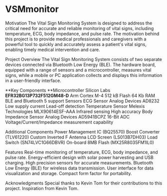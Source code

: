 # VSMmonitor
Motivation
The Vital Sign Monitoring System is designed to address the critical need for accurate and reliable monitoring of vital signs, including temperature, ECG, body impedance, and pulse rate. The motivation behind this project is to provide medical professionals and caregivers with a powerful tool to quickly and accurately assess a patient's vital signs, enabling timely medical intervention and care.

Project Overview
The Vital Sign Monitoring System consists of two separate devices connected via Bluetooth Low Energy (BLE). The hardware board, equipped with a range of sensors and a microcontroller, measures vital signs, while a mobile or PC application collects and displays this information in a user-friendly interface.

**Key Components
**Microcontroller
  Silicon Labs **EFR32BG13P732F512GM48-D**
    Arm Cortex M-4
    512 kB Flash
    64 Kb RAM
    BLE and Bluetooth 5 support
Sensors
ECG Sensor
  Analog Devices AD8232
    Low supply current
    Lead-off detection
Temperature Sensor
  Melexis Technologies MLX90614ESF-AAA
    Infrared sensing
    High accuracy
Body Impedance Sensor
  Analog Devices AD5941BCPZ
    16-Bit ADC
    Voltage/Current/Impedance measurement capability

Additional Components
  Power Management IC (BQ25570)
  Boost Converter (TLV61220)
  Custom Inverted F Antenna
  LCD Screen (LS013B7DH03)
  Load Switch (SN74LVC1G66DBVR)
  On-board 8MB Flash (MX25R8035FM1IL0)

Features
  Real-time monitoring of temperature, ECG, body impedance, and pulse rate.
  Energy-efficient design with solar power harvesting and USB charging.
  High precision sensors for accurate measurements.
  Bluetooth Low Energy (BLE) for wireless data transmission.
  User interface for data visualization and storage.
  Compact form factor for portability.


Acknowledgments
Special thanks to Kevin Tom for their contributions to this project.
Inspiration from Kevin Tom.





